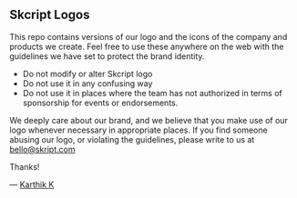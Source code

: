 ## Skcript Logos

This repo contains versions of our logo and the icons of the company and products we create. Feel free to use these anywhere on the web with the guidelines we have set to protect the brand identity.

- Do not modify or alter Skcript logo
- Do not use it in any confusing way
- Do not use it in places where the team has not authorized in terms of sponsorship for events or endorsements.

We deeply care about our brand, and we believe that you make use of our logo whenever necessary in appropriate places. If you find someone abusing our logo, or violating the guidelines, please write to us at [bello@skript.com](mailto:bello@skcript.com)

Thanks! 

— [Karthik K](https://twitter.com/imkarthikk)